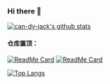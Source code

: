 ### Hi there 👋

<!--
**can-dy-jack/can-dy-jack** is a ✨ _special_ ✨ repository because its `README.md` (this file) appears on your GitHub profile.

Here are some ideas to get you started:

- 🔭 I’m currently working on ...
- 🌱 I’m currently learning ...
- 👯 I’m looking to collaborate on ...
- 🤔 I’m looking for help with ...
- 💬 Ask me about ...
- 📫 How to reach me: ...
- 😄 Pronouns: ...
- ⚡ Fun fact: ...
-->

[![can-dy-jack's github stats](https://github-readme-stats.vercel.app/api?username=can-dy-jack&count_private=true&show_icons=true)](https://github.com/anuraghazra/github-readme-stats)

#### 仓库置顶：
[![ReadMe Card](https://github-readme-stats.vercel.app/api/pin/?username=can-dy-jack&repo=ODS)](https://github.com/anuraghazra/github-readme-stats)
[![ReadMe Card](https://github-readme-stats.vercel.app/api/pin/?username=can-dy-jack&repo=can-dy-jack.github.io)](https://github.com/anuraghazra/github-readme-stats)

[![Top Langs](https://github-readme-stats.vercel.app/api/top-langs/?username=can-dy-jack)](https://github.com/anuraghazra/github-readme-stats)
